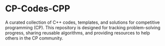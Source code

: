 # CP-Codes-CPP
A curated collection of C++ codes, templates, and solutions for competitive programming (CP). This repository is designed for tracking problem-solving progress, sharing reusable algorithms, and providing resources to help others in the CP community.
